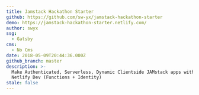 ```yaml
---
title: Jamstack Hackathon Starter
github: https://github.com/sw-yx/jamstack-hackathon-starter
demo: https://jamstack-hackathon-starter.netlify.com/
author: swyx
ssg:
  - Gatsby
cms:
  - No Cms
date: 2018-05-09T20:44:36.000Z
github_branch: master
description: >-
  Make Authenticated, Serverless, Dynamic Clientside JAMstack apps with Gatsby +
  Netlify Dev (Functions + Identity)
stale: false
---
```

